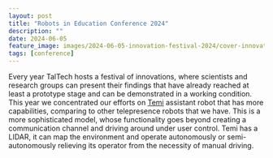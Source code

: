 ```yaml
---
layout: post
title: "Robots in Education Conference 2024"
description: ""
date: 2024-06-05
feature_image: images/2024-06-05-innovation-festival-2024/cover-innovation-2024.jpg
tags: [conference]
---
```


Every year TalTech hosts a festival of innovations, where scientists and research groups can present their findings that have already reached at least a prototype stage and can be demonstrated in a working condition.\
This year we concentrated our efforts on [Temi](https://www.robottemi.com) assistant robot that has more capabilities, comparing to other telepresence robots that we have. This is a more sophisticated model, whose functionality goes beyond creating a communication channel and driving around under user control. Temi has a LIDAR, it can map the environment and operate autonomously or semi-autonomously relieving its operator from the necessity of manual driving.